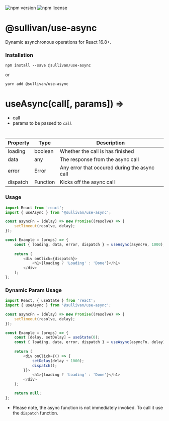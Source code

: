 ![npm version](https://img.shields.io/npm/v/@sullivan/use-async.svg) ![npm license](https://img.shields.io/npm/l/@sullivan/use-async.svg)

# @sullivan/use-async
Dynamic asynchronous operations for React 16.8+. 

### Installation
```
npm install --save @sullivan/use-async
```
or
```
yarn add @sullivan/use-async
```

# useAsync(call[, params]) => <T>

* call <AsyncFunction> 
* params <VarArgs> to be passed to `call` 

# <T>
| Property | Type | Description | 
|--|--|--|
| loading | boolean | Whether the call is has finished |
| data | any | The response from the async call |
| error | Error | Any error that occured during the async call |
| dispatch | Function | Kicks off the async call |

### Usage
```javascript
import React from 'react';
import { useAsync } from '@sullivan/use-async';

const asyncFn = (delay) => new Promise((resolve) => {
    setTimeout(resolve, delay); 
});

const Example = (props) => {
    const { loading, data, error, dispatch } = useAsync(asyncFn, 1000);
    
    return (
        <div onClick={dispatch}>
            <h1>{loading ? 'Loading' : 'Done'}</h1>
        </div>
    );
};
```

### Dynamic Param Usage 
```javascript
import React, { useState } from 'react';
import { useAsync } from '@sullivan/use-async';

const asyncFn = (delay) => new Promise((resolve) => {
    setTimeout(resolve, delay); 
});

const Example = (props) => {
    const [delay, setDelay] = useState(0);
    const { loading, data, error, dispatch } = useAsync(asyncFn, delay);
    
    return (
        <div onClick={() => {
            setDelay(delay + 1000);
            dispatch();
        }}>
            <h1>{loading ? 'Loading' : 'Done'}</h1>
        </div>
    );

    return null;
};
```

* Please note, the async function is not immediately invoked. To call it use the `dispatch` function. 